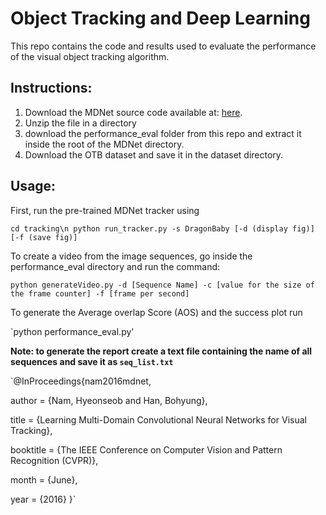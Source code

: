 # Object Tracking and Deep Learning
This repo contains the code and results used to evaluate the performance of the visual object tracking algorithm.

## Instructions:
1. Download the MDNet source code available at: [here](https://github.com/liulj13/pyMDNet-VOT2OTB).
2. Unzip the file in a directory
3. download the performance_eval folder from this repo and extract it inside the root of the MDNet directory.
4. Download the OTB dataset and save it in the dataset directory.

## Usage:
First, run the pre-trained MDNet tracker using

`cd tracking\n
python run_tracker.py -s DragonBaby [-d (display fig)] [-f (save fig)]`

To create a video from the image sequences, go inside the performance_eval directory and run the command:

`python generateVideo.py -d [Sequence Name] -c [value for the size of the frame counter] -f [frame per second]`

To generate the Average overlap Score (AOS) and the success plot run

`python performance_eval.py'

**Note: to generate the report create a text file containing the name of all sequences and save it as `seq_list.txt`**

`@InProceedings{nam2016mdnet,

author = {Nam, Hyeonseob and Han, Bohyung},

title = {Learning Multi-Domain Convolutional Neural Networks for Visual Tracking},

booktitle = {The IEEE Conference on Computer Vision and Pattern Recognition (CVPR)},

month = {June},

year = {2016}
}`
